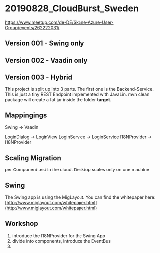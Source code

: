 # 20190828_CloudBurst_Sweden
https://www.meetup.com/de-DE/Skane-Azure-User-Group/events/262222031/



## Version 001 - Swing only



## Version 002 - Vaadin only



## Version 003 - Hybrid

This project is split up into 3 parts. The first one is the Backend-Service. This is just a tiny REST Endpoint implemented with JavaLin. mvn clean package will create a fat jar inside the folder **target**.







## Mappingings

Swing -> Vaadin

LoginDialog -> LoginView
LoginService -> LoginService
I18NProvider -> I18NProvider



## Scaling Migration
per Component test in the cloud. 
Desktop scales only on one machine



## Swing
The Swing app is using the MigLayout. You can find the whitepaper 
here: [http://www.miglayout.com/whitepaper.html](http://www.miglayout.com/whitepaper.html)

## Workshop
1. introduce the I18NProvider for the Swing App
1. divide into components, introduce the EventBus
1. 